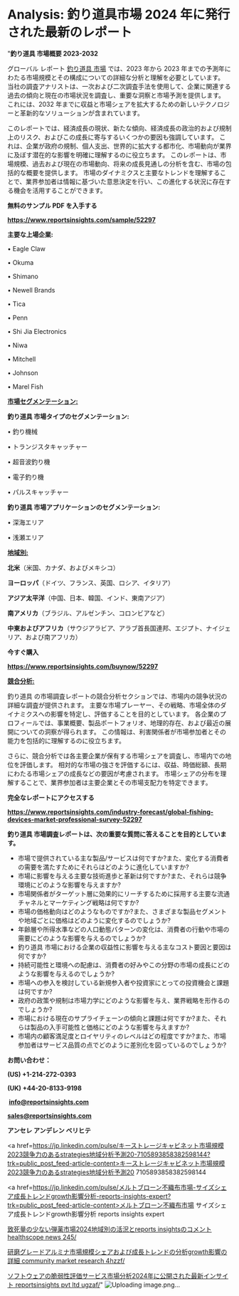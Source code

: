 # Analysis: 釣り道具市場 2024 年に発行された最新のレポート

"<strong>釣り道具 市場概要 2023-2032</strong>

グローバル レポート <a href=https://www.reportsinsights.com/sample/52297>釣り道具 市場</a> では、2023 年から 2023 年までの予測年にわたる市場規模とその構成についての詳細な分析と理解を必要としています。 当社の調査アナリストは、一次および二次調査手法を使用して、企業に関連する過去の傾向と現在の市場状況を調査し、重要な洞察と市場予測を提供します。 これには、2032 年までに収益と市場シェアを拡大​​するための新しいテクノロジーと革新的なソリューションが含まれています。

このレポートでは、経済成長の現状、新たな傾向、経済成長の政治的および規制上のリスク、およびこの成長に寄与するいくつかの要因も強調しています。 これは、企業が政府の規制、個人支出、世界的に拡大する都市化、市場動向が業界に及ぼす潜在的な影響を明確に理解するのに役立ちます。 このレポートは、市場規模、過去および現在の市場動向、将来の成長見通しの分析を含む、市場の包括的な概要を提供します。 市場のダイナミクスと主要なトレンドを理解することで、業界参加者は情報に基づいた意思決定を行い、この進化する状況に存在する機会を活用することができます。

<strong><b>無料のサンプル PDF を入手する</b></strong>

<a href=https://www.reportsinsights.com/sample/52297><strong><u>https://www.reportsinsights.com/sample/52297</u></strong></a>

<strong>主要な上場企業:</strong>

• Eagle Claw

• Okuma

• Shimano

• Newell Brands

• Tica

• Penn

• Shi Jia Electronics

• Niwa

• Mitchell

• Johnson

• Marel Fish

<strong><u>市場セグメンテーション</u></strong><strong><u>:</u></strong>

<strong>釣り道具 市場タイプのセグメンテーション:</strong>

• 釣り機械

• トランジスタキャッチャー

• 超音波釣り機

• 電子釣り機

• パルスキャッチャー

<strong>釣り道具 市場アプリケーションのセグメンテーション:</strong>

• 深海エリア

• 浅瀬エリア

<strong><u>地域別</u></strong><strong><u>:</u></strong>

<strong>北米</strong>（米国、カナダ、およびメキシコ）

<strong>ヨーロッパ</strong>（ドイツ、フランス、英国、ロシア、イタリア）

<strong>アジア太平洋</strong>（中国、日本、韓国、インド、東南アジア）

<strong>南アメリカ</strong>（ブラジル、アルゼンチン、コロンビアなど）

<strong>中東およびアフリカ</strong>（サウジアラビア、アラブ首長国連邦、エジプト、ナイジェリア、および南アフリカ）

<strong>今すぐ購入</strong>

<a href=https://www.reportsinsights.com/buynow/52297><strong><u>https://www.reportsinsights.com/buynow/52297</u></strong></a>

<strong><u>競合分析:</u></strong>

釣り道具 の市場調査レポートの競合分析セクションでは、市場内の競争状況の詳細な調査が提供されます。 主要な市場プレーヤー、その戦略、市場全体のダイナミクスへの影響を特定し、評価することを目的としています。 各企業のプロフィールでは、事業概要、製品ポートフォリオ、地理的存在、および最近の展開についての洞察が得られます。 この情報は、利害関係者が市場参加者とその能力を包括的に理解するのに役立ちます。

さらに、競合分析では各主要企業が保有する市場シェアを調査し、市場内での地位を評価します。 相対的な市場の強さを評価するには、収益、時価総額、長期にわたる市場シェアの成長などの要因が考慮されます。 市場シェアの分布を理解することで、業界参加者は主要企業とその市場支配力を特定できます。

<strong>完全なレポートにアクセスする</strong>

<a href=https://www.reportsinsights.com/industry-forecast/global-fishing-devices-market-professional-survey-52297><strong><u><b>https://www.reportsinsights.com/industry-forecast/global-fishing-devices-market-professional-survey-52297</b></u></strong></a>

<strong><b>釣り道具 市場調査レポートは、次の重要な質問に答えることを目的としています。</b></strong>
<ul>
  <li>市場で提供されている主な製品/サービスは何ですか?また、変化する消費者の需要を満たすためにそれらはどのように進化していますか?</li>
  <li>市場に影響を与える主要な技術進歩と革新は何ですか?また、それらは競争環境にどのような影響を与えますか?</li>
  <li>市場関係者がターゲット層に効果的にリーチするために採用する主要な流通チャネルとマーケティング戦略は何ですか?</li>
  <li>市場の価格動向はどのようなものですか?また、さまざまな製品セグメントや地域ごとに価格はどのように変化するのでしょうか?</li>
  <li>年齢層や所得水準などの人口動態パターンの変化は、消費者の行動や市場の需要にどのような影響を与えるのでしょうか?</li>
  <li>釣り道具 市場における企業の収益性に影響を与える主なコスト要因と要因は何ですか?</li>
  <li>持続可能性と環境への配慮は、消費者の好みやこの分野の市場の成長にどのような影響を与えるのでしょうか?</li>
  <li>市場への参入を検討している新規参入者や投資家にとっての投資機会と課題は何ですか?</li>
  <li>政府の政策や規制は市場力学にどのような影響を与え、業界戦略を形作るのでしょうか?</li>
  <li>市場における現在のサプライチェーンの傾向と課題は何ですか?また、それらは製品の入手可能性と価格にどのような影響を与えますか?</li>
  <li>市場内の顧客満足度とロイヤリティのレベルはどの程度ですか?また、市場参加者はサービス品質の点でどのように差別化を図っているのでしょうか?</li>
</ul>
<strong>お問い合わせ：</strong>

<strong>(US) +1-214-272-0393</strong>

<strong>(UK) +44-20-8133-9198</strong>

<strong> </strong><a href=info@reportsinsights.com><strong><u>info@reportsinsights.com</u></strong></a>

<a href=sales@reportsinsights.com><strong><u>sales@reportsinsights.com</u></strong></a>

<strong>アンセレ アンデレン ベリヒテ</strong>

<a href=https://jp.linkedin.com/pulse/キーストレージキャビネット市場規模2023競争力のあるstrategies地域分析予測20-7105893858382598144?trk=public_post_feed-article-content>キーストレージキャビネット市場規模2023競争力のあるstrategies地域分析予測20 7105893858382598144</a>

<a href=https://jp.linkedin.com/pulse/メルトブローン不織布市場-サイズシェア成長トレンドgrowth影響分析-reports-insights-expert?trk=public_post_feed-article-content>メルトブローン不織布市場 サイズシェア成長トレンドgrowth影響分析 reports insights expert</a>

<a href=https://www.linkedin.com/pulse/致死量の少ない弾薬市場2024地域別の活況とreports-insightsのコメント-healthscope-news-245/>致死量の少ない弾薬市場2024地域別の活況とreports insightsのコメント healthscope news 245/</a>

<a href=https://www.linkedin.com/pulse/研磨グレードアルミナ市場規模シェアおよび成長トレンドの分析growth影響の詳細-community-market-research-4hzzf/>研磨グレードアルミナ市場規模シェアおよび成長トレンドの分析growth影響の詳細 community market research 4hzzf/</a>

<a href=https://www.linkedin.com/pulse/ソフトウェアの脆弱性評価サービス市場分析2024年に公開された最新インサイト-reportsinsights-pvt-ltd-ugzaf/>ソフトウェアの脆弱性評価サービス市場分析2024年に公開された最新インサイト reportsinsights pvt ltd ugzaf/</a>"
![Uploading image.png…]()
